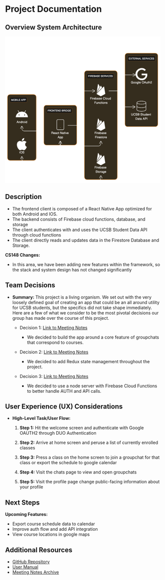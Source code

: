 # Project Documentation

## Overview System Architecture

![System Architecture](diagram.png)

## Description
- The frontend client is composed of a React Native App optimized for both Android and IOS. 
- The backend consists of Firebase cloud functions, database, and storage
- The client authenticates with and uses the UCSB Student Data API through cloud functions
- The client directly reads and updates data in the Firestore Database and Storage.

**CS148 Changes:**
- In this area, we have been adding new features within the framework, so the stack and system design has not changed significantly

## Team Decisions

* **Summary:**
  This project is a living organism. We set out with the very loosely defined goal of creating an app that could be an all around utility for UCSB students, but the specifics did not take shape immediately. Here are a few of what we consider to be the most pivotal decisions our group has made over the course of this project.

  * Decision 1: [Link to Meeting Notes](../team/sprint02/2_10-14-7pm.md)
    - We decided to build the app around a core feature of groupchats that correspond to courses.

  * Decision 2: [Link to Meeting Notes](../team/sprint03/3_lec10-23.md)
    - We decided to add Redux state management throughout the project.

  * Decision 3: [Link to Meeting Notes](../team/sprint05/3_lec11-08.md)
    - We decided to use a node server with Firebase Cloud Functions to better handle AUTH and API calls.

  <!-- Add more decisions as needed -->

## User Experience (UX) Considerations

* **High-Level Task/User Flow:**

  1. **Step 1:**
     Hit the welcome screen and authenticate with Google OAUTH2 through DUO Authentication

  2. **Step 2:**
     Arrive at home screen and peruse a list of currently enrolled classes

  3. **Step 3:**
     Press a class on the home screen to join a groupchat for that class or export the schedule to google calendar

  4. **Step 4:**
     Visit the chats page to view and open groupchats

  5. **Step 5:**
     Visit the profile page change public-facing information about your profile


  <!-- Add more steps as needed -->

## Next Steps

**Upcoming Features:**
- Export course schedule data to calendar
- Improve auth flow and add API integration
- View course locations in google maps

## Additional Resources

* [GitHub Repository](https://github.com/ucsb-cs184-f23/pj-react-04/)
* [User Manual](MANUAL.md)
* [Meeting Notes Archive](/team/)
